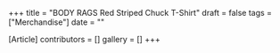 +++
title = "BODY RAGS Red Striped Chuck T-Shirt"
draft = false
tags = ["Merchandise"]
date = ""

[Article]
contributors = []
gallery = []
+++